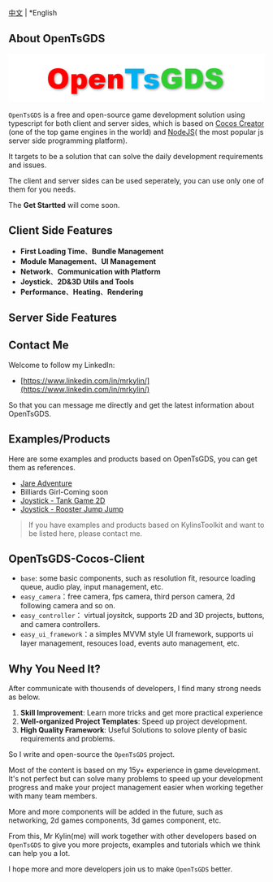 [中文](./README-CN.md) | *English

## About OpenTsGDS

![](./opentsgds-txt.png)

`OpenTsGDS` is a free and open-source game development solution using typescript for both client and server sides, which is based on [Cocos Creator](https://www.cocos.com/creator) (one of the top game engines in the world) and [NodeJS](https://nodejs.org/en)( the most popular js server side programming platform).

It targets to be a solution that can solve the daily development requirements and issues.

The client and server sides can be used seperately, you can use only one of them for you needs.

The **Get Startted** will come soon.

## Client Side Features
- **First Loading Time**、**Bundle Management**
- **Module Management**、**UI Management**
- **Network**、**Communication with Platform**
- **Joystick**、**2D&3D Utils and Tools**
- **Performance**、**Heating**、**Rendering**

## Server Side Features

## Contact Me

Welcome to follow my LinkedIn:
- [https://www.linkedin.com/in/mrkylin/](https://www.linkedin.com/in/mrkylin/)
 
So that you can message me directly and get the latest information about OpenTsGDS.

## Examples/Products
Here are some examples and products based on OpenTsGDS, you can get them as references.
- [Jare Adventure](https://store.cocos.com/app/en/detail/4241)
- Billiards Girl-Coming soon
- [Joystick - Tank Game 2D](https://github.com/MrKylinGithub/KylinsToolkit/tree/main/kfc/assets/module_demo_tank)
- [Joystick - Rooster Jump Jump](https://github.com/MrKylinGithub/KylinsToolkit/tree/main/kfc/assets/module_demo_rooster)
> If you have examples and products based on KylinsToolkit and want to be listed here, please contact me.

## OpenTsGDS-Cocos-Client
- `base`: some basic components, such as resolution fit, resource loading queue, audio play, input management, etc.
- `easy_camera`：free camera, fps camera, third person camera, 2d following camera and so on.
- `easy_controller`： virtual joysitck, supports 2D and 3D projects, buttons, and camera controllers.
- `easy_ui_framework`：a simples MVVM style UI framework, supports ui layer management, resouces load, events auto management, etc.

## Why You Need It?

After communicate with thousends of developers, I find many strong needs as below.

1. **Skill Improvement**: Learn more tricks and get more practical experience
2. **Well-organized Project Templates**: Speed up project development.
3. **High Quality Framework**: Useful Solutions to solove plenty of basic requirements and problems.

So I write and open-source the `OpenTsGDS` project.

Most of the content is based on my 15y+ experience in game development. It's not perfect but can solve many problems to speed up your development progress and make your project management easier when working tegether with many team members.

More and more components will be added in the future, such as networking, 2d games components, 3d games component, etc.

From this, Mr Kylin(me) will work together with other developers based on `OpenTsGDS` to give you more projects, examples and tutorials which we think can help you a lot.

I hope more and more developers join us to make `OpenTsGDS` better. 
